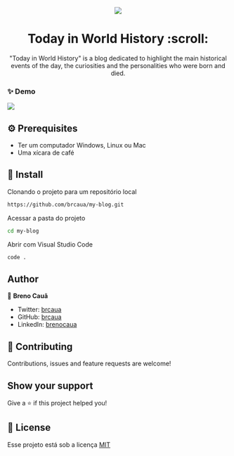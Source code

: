 <p align="center"><img src="https://github.com/brcaua/my-blog/blob/master/img/loho.jpg"></p>
<h1 align="center"> Today in World History :scroll:</h1>
<p align="center">"Today in World History" is a blog dedicated to highlight the main historical events of the day, the curiosities and the personalities who were born and died.</p>

### ✨ Demo
<p>
  <img src="https://github.com/brcaua/my-blog/blob/master/img/full-page.png">
</p>

## :gear: Prerequisites

- Ter um computador Windows, Linux ou Mac
- Uma xícara de café

## :link: Install

Clonando o projeto para um repositório local
```sh
https://github.com/brcaua/my-blog.git
```
Acessar a pasta do projeto
```sh
cd my-blog
```
Abrir com Visual Studio Code
```sh
code .
```

## Author
👤 **Breno Cauã**
* Twitter: [brcaua](https://twitter.com/brcaua)
* GitHub: [brcaua](https://github.com/brcaua)
* LinkedIn: [brenocaua](https://linkedin.com/in/brenocaua)

## 🤝 Contributing

Contributions, issues and feature requests are welcome!

## Show your support

Give a ⭐️ if this project helped you!

## 📝 License

Esse projeto está sob a licença [MIT](./LICENSE)
